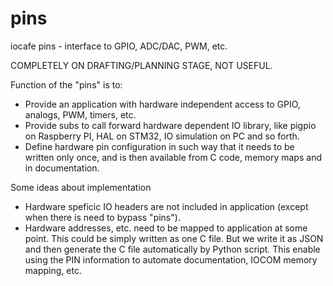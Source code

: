 # pins
iocafe pins - interface to GPIO, ADC/DAC, PWM, etc. 

COMPLETELY ON DRAFTING/PLANNING STAGE, NOT USEFUL.

Function of the "pins" is to:
- Provide an application with hardware independent access to GPIO, analogs, PWM, timers, etc.
- Provide subs to call forward hardware dependent IO library, like pigpio on Raspberry PI, HAL on STM32, IO simulation on PC and so forth.
- Define hardware pin configuration in such way that it needs to be written only once, and is then available from C code, memory maps and in documentation. 

Some ideas about implementation
- Hardware speficic IO headers are not included in application (except when there is need to bypass "pins").
- Hardware addresses, etc. need to be mapped to application at some point. This could be simply written as one C file. But we write it as JSON and then generate the C file automatically by Python script. This enable using the PIN information to automate documentation, IOCOM memory mapping, etc. 

